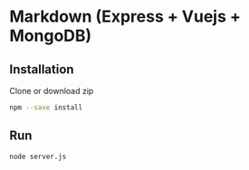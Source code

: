 # Markdown (Express + Vuejs + MongoDB)

## Installation

Clone or download zip

```bash
npm --save install
```

## Run

```bash
node server.js
```